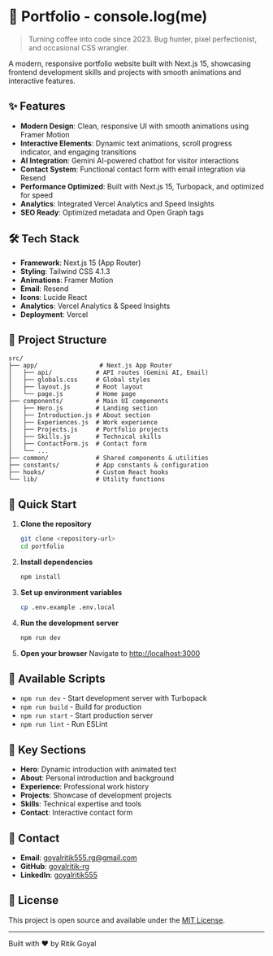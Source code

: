 # 🚀 Portfolio - console.log(me)

> Turning coffee into code since 2023. Bug hunter, pixel perfectionist, and occasional CSS wrangler.

A modern, responsive portfolio website built with Next.js 15, showcasing frontend development skills and projects with smooth animations and interactive features.

## ✨ Features

- **Modern Design**: Clean, responsive UI with smooth animations using Framer Motion
- **Interactive Elements**: Dynamic text animations, scroll progress indicator, and engaging transitions
- **AI Integration**: Gemini AI-powered chatbot for visitor interactions
- **Contact System**: Functional contact form with email integration via Resend
- **Performance Optimized**: Built with Next.js 15, Turbopack, and optimized for speed
- **Analytics**: Integrated Vercel Analytics and Speed Insights
- **SEO Ready**: Optimized metadata and Open Graph tags

## 🛠️ Tech Stack

- **Framework**: Next.js 15 (App Router)
- **Styling**: Tailwind CSS 4.1.3
- **Animations**: Framer Motion
- **Email**: Resend
- **Icons**: Lucide React
- **Analytics**: Vercel Analytics & Speed Insights
- **Deployment**: Vercel

## 📁 Project Structure

```
src/
├── app/                 # Next.js App Router
│   ├── api/            # API routes (Gemini AI, Email)
│   ├── globals.css     # Global styles
│   ├── layout.js       # Root layout
│   └── page.js         # Home page
├── components/         # Main UI components
│   ├── Hero.js         # Landing section
│   ├── Introduction.js # About section
│   ├── Experiences.js  # Work experience
│   ├── Projects.js     # Portfolio projects
│   ├── Skills.js       # Technical skills
│   ├── ContactForm.js  # Contact form
│   └── ...
├── common/             # Shared components & utilities
├── constants/          # App constants & configuration
├── hooks/              # Custom React hooks
└── lib/                # Utility functions
```

## 🚀 Quick Start

1. **Clone the repository**
   ```bash
   git clone <repository-url>
   cd portfolio
   ```

2. **Install dependencies**
   ```bash
   npm install
   ```

3. **Set up environment variables**
   ```bash
   cp .env.example .env.local
   ```

4. **Run the development server**
   ```bash
   npm run dev
   ```

5. **Open your browser**
   Navigate to [http://localhost:3000](http://localhost:3000)

## 📝 Available Scripts

- `npm run dev` - Start development server with Turbopack
- `npm run build` - Build for production
- `npm run start` - Start production server
- `npm run lint` - Run ESLint

## 🌟 Key Sections

- **Hero**: Dynamic introduction with animated text
- **About**: Personal introduction and background
- **Experience**: Professional work history
- **Projects**: Showcase of development projects
- **Skills**: Technical expertise and tools
- **Contact**: Interactive contact form

## 📧 Contact

- **Email**: goyalritik555.rg@gmail.com
- **GitHub**: [goyalritik-rg](https://github.com/goyalritik-rg)
- **LinkedIn**: [goyalritik555](https://www.linkedin.com/in/goyalritik555)

## 📄 License

This project is open source and available under the [MIT License](LICENSE).

---

Built with ❤️ by Ritik Goyal
